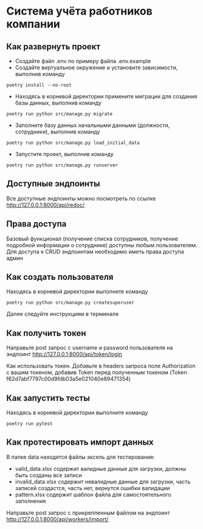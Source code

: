 # Система учёта работников компании

## Как развернуть проект
- Создайте файл .env по примеру файла .env.example
- Создайте виртуальное окружение и установите зависимости, выполнив команду
```
poetry install --no-root
```
- Находясь в корневой директории примените миграции для создания базы данных, выполнив команду
```
poetry run python src/manage.py migrate
```
- Заполните базу данных начальными данными (должности, сотрудники), выполнив команду
```
poetry run python src/manage.py load_initial_data
```
- Запустите проект, выполнив команду
```
poetry run python src/manage.py runserver
```
## Доступные эндпоинты
Все доступные эндпоинты можно посмотреть по ссылке http://127.0.0.1:8000/api/redoc/ 

## Права доступа
Базовый функционал (получение списка сотрудников, получение подробной информации о сотруднике) доступны любым пользователям.
Для доступа к CRUD эндпоинтам необходимо иметь права доступа админ

## Как создать пользователя
Находясь в корневой директории выполните команду
```
poetry run python src/manage.py createsuperuser
```
Далее следуйте инструкциям в терминале

## Как получить токен
Направьте post запрос с username и password пользователя на эндпоинт http://127.0.0.1:8000/api/token/login

Как использовать токен.
Добавьте в headers запроса поле Authorization с вашим токеном, добавив Token перед полученным токеном (Token f62d7abf7797c00d9fdb03a5e021040e89471354)

## Как запустить тесты
Находясь в корневой директории выполните команду
```
poetry run pytest
```

## Как протестировать импорт данных
В папке data находятся файлы эксель для тестирования:
- valid_data.xlsx содержит валидные данные для загрузки, должны быть созданы все записи
- invalid_data.xlsx содержит невалидные данные для загрузки, часть записей создастся, часть нет, вернутся ошибки валидации
- pattern.xlsx содержит шаблон файла для самостоятельного заполнения

Направьте post запрос с прикрепленным файлом на эндпоинт http://127.0.0.1:8000/api/workers/import/

